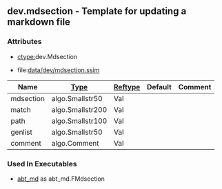 ## dev.mdsection - Template for updating a markdown file


### Attributes
<a href="#attributes"></a>
* [ctype:](/txt/ssimdb/dmmeta/ctype.md)dev.Mdsection

* file:[data/dev/mdsection.ssim](/data/dev/mdsection.ssim)

|Name|[Type](/txt/ssimdb/dmmeta/ctype.md)|[Reftype](/txt/ssimdb/dmmeta/reftype.md)|Default|Comment|
|---|---|---|---|---|
|mdsection|algo.Smallstr50|Val|
|match|algo.Smallstr200|Val|
|path|algo.Smallstr100|Val|
|genlist|algo.Smallstr50|Val|
|comment|algo.Comment|Val|

### Used In Executables
<a href="#used-in-executables"></a>
* [abt_md](/txt/exe/abt_md/README.md) as abt_md.FMdsection

